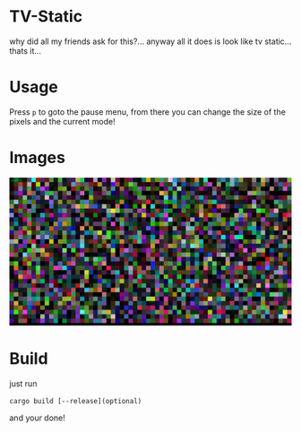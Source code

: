 
# TV-Static

why did all my friends ask for this?... anyway all it does is look like tv static... thats it...

# Usage

Press `p` to goto the pause menu, from there you can change the size of the pixels and the current mode!

# Images

![alt](https://github.com/RamenG0D/TvStatic/blob/master/screenshot000.png?raw=true)

# Build

just run 

```
cargo build [--release](optional)
```

and your done!
